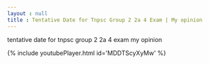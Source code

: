 ```yaml
---
layout : null
title : Tentative Date for Tnpsc Group 2 2a 4 Exam | My opinion
---
```


tentative date for tnpsc group 2 2a 4 exam my opinion



{% include youtubePlayer.html id='MDDTScyXyMw' %}

